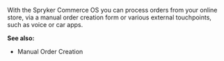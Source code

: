 With the Spryker Commerce OS you can process orders from your online store, via a manual order creation form or various external touchpoints, such as voice or car apps.

 

**See also:**

* Manual Order Creation